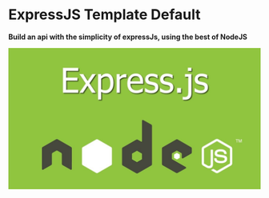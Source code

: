 # ExpressJS Template Default

**Build an api with the simplicity of expressJs, using the best of NodeJS**

<img src="./imgs/banner.jpg" width="600" />
